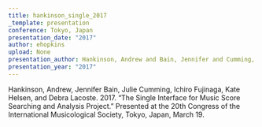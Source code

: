 ```yaml
---
title: hankinson_single_2017
_template: presentation
conference: Tokyo, Japan
presentation_date: "2017"
author: ehopkins
upload: None
presentation_author: Hankinson, Andrew and Bain, Jennifer and Cumming, Julie and Fujinaga, Ichiro and Helsen, Kate and Lacoste, Debra
presentation_year: "2017"
---
```

Hankinson, Andrew, Jennifer Bain, Julie Cumming, Ichiro Fujinaga, Kate Helsen, and Debra Lacoste. 2017. “The Single Interface for Music Score Searching and Analysis Project.” Presented at the 20th Congress of the International Musicological Society, Tokyo, Japan, March 19.